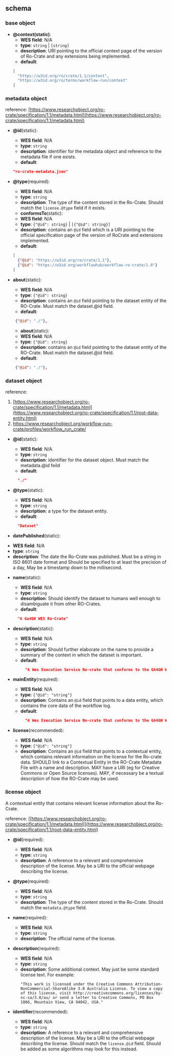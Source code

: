 ## schema

### base object
* **@context(static)**:
  - **WES field**: N/A
  - **type**: `string` | `[string]`
  - **description**: URI pointing to the official context page of the version of Ro-Crate and any extensions being implemented.
  - **default**:
  ```json
  [
    "https://w3id.org/ro/crate/1.1/context",
    "https://w3id.org/ro/terms/workflow-run/context"
  ]
  ```

### metadata object
reference: [https://www.researchobject.org/ro-crate/specification/1.1/metadata.html](https://www.researchobject.org/ro-crate/specification/1.1/metadata.html)

* **@id**(static):
  - **WES field**: N/A
  - **type**: `string`
  - **description**: identifier for the metadata object and reference to the metadata file if one exists.
  - **default**:
  ```json
  "ro-crate-metadata.json"
  ```

* **@type**(required):
  - **WES field**: N/A
  - **type**: `string`
  - **description**: The type of the content stored in the Ro-Crate. Should match the `license.@type` field if it exists.


  * **conformsTo**(static):
  - **WES field**: N/A
  - **type**: `{"@id": string}` | `[{"@id": string}]`
  - **description**: contains an `@id` field which is a URI pointing to the official specification page of the version of RoCrate and extensions implemented.
  - **default**:
  ```json
  [
    {"@id": "https://w3id.org/ro/crate/1.1"},
    {"@id": "https://w3id.org/workflowhub/workflow-ro-crate/1.0"}
  ]
  ```

* **about**(static):
  - **WES field**: N/A
  - **type**: `{"@id": string}`
  - **description**: contains an `@id` field pointing to the dataset entity of the RO-Crate. Must match the dataset.@id field.
  - **default**:
  ```json
   {"@id": "./"},
  ```

  * **about**(static):
  - **WES field**: N/A
  - **type**: `{"@id": string}`
  - **description**: contains an `@id` field pointing to the dataset entity of the RO-Crate. Must match the dataset.@id field.
  - **default**:
  ```json
   {"@id": "./"},
  ```
### dataset object
reference: 
1. [https://www.researchobject.org/ro-crate/specification/1.1/metadata.html](https://www.researchobject.org/ro-crate/specification/1.1/root-data-entity.html)
2. https://www.researchobject.org/workflow-run-crate/profiles/workflow_run_crate/

* **@id**(static):
  - **WES field**: N/A
  - **type**: `string`
  - **description**: identifier for the dataset object. Must match the metadata.@id feild
  - **default**:
  ```json
    "./"
  ```

* **@type**(static):
  - **WES field**: N/A
  - **type**: `string`
  - **description**: a type for the dataset entity. 
  - **default**:
  ```json
    "Dataset"
  ```

 * **datePublished**(static):
  - **WES field**: N/A
  - **type**: `string`
  - **description**: The date the Ro-Crate was published. Must be a string in ISO 8601 date format and Should be specified to at least the precision of a day, May be a timestamp down to the millisecond.

* **name**(static):
  - **WES field**: N/A
  - **type**: `string`
  - **description**: Should identify the dataset to humans well enough to disambiguate it from other RO-Crates.
  - **default**:
  ```json
    "A Ga4GH WES Ro-Crate"
  ```

* **description**(static):
  - **WES field**: N/A
  - **type**: `string`
  - **description**: Should further elaborate on the name to provide a summary of the context in which the dataset is important.
  - **default**:
    ```json
      "A Wes Execution Service Ro-crate that conforms to the GA4GH WES specification"
    ```

* **mainEntity**(required):
  - **WES field**: N/A
  - **type**: `{"@id": "string"}`
  - **description**: Contains an `@id` field that points to a data entity, which contains the core data of the workflow log. 
  - **default**:
    ```json
      "A Wes Execution Service Ro-crate that conforms to the GA4GH WES specification"
    ```

* **license**(recommended):
  - **WES field**: N/A
  - **type**: `{"@id": "string"}`
  - **description**: Contains an `@id` field that points to a contextual entity, which contains relevant information on the license for the Ro-crate data.
    SHOULD link to a Contextual Entity in the RO-Crate Metadata File with a name and description. MAY have a URI (eg for Creative Commons or Open Source licenses). MAY, if necessary be a textual description of how the RO-Crate may be used.
 
### license object
A contextual entity that contains relevant license information about the Ro-Crate.

reference: [[https://www.researchobject.org/ro-crate/specification/1.1/metadata.html]](https://www.researchobject.org/ro-crate/specification/1.1/root-data-entity.html)

* **@id**(required):
  - **WES field**: N/A
  - **type**: `string`
  - **description**: A reference to a relevant and comprehensive description of the license. May be a URI to the official webpage describing the license.

* **@type**(required):
  - **WES field**: N/A
  - **type**: `string`
  - **description**: The type of the content stored in the Ro-Crate. Should match the `metadata.@type` field.
 
* **name**(required):
  - **WES field**: N/A
  - **type**: `string`
  - **description**: The official name of the license.
 
* **description**(required):
  - **WES field**: N/A
  - **type**: `string`
  - **description**: Some additional context. May just be some standard license text. For example:
    ```
    "This work is licensed under the Creative Commons Attribution-NonCommercial-ShareAlike 3.0 Australia License. To view a copy of this license, visit http://creativecommons.org/licenses/by-nc-sa/3.0/au/ or send a letter to Creative Commons, PO Box 1866, Mountain View, CA 94042, USA."
    ```

* **identifier**(recommended):
  - **WES field**: N/A
  - **type**: `string`
  - **description**: A reference to a relevant and comprehensive description of the license. May be a URI to the official webpage describing the license. Should match the `license.@id` field. Should be added as some algorithms may look for this instead.




